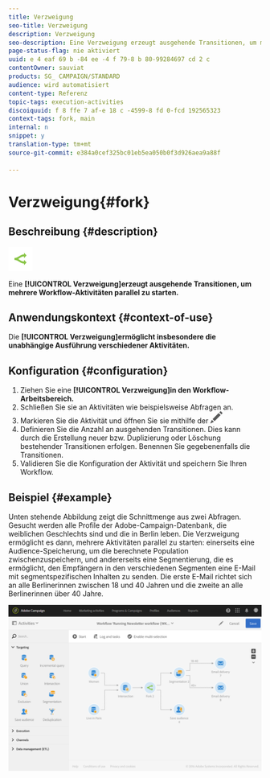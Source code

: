 ```yaml
---
title: Verzweigung
seo-title: Verzweigung
description: Verzweigung
seo-description: Eine Verzweigung erzeugt ausgehende Transitionen, um mehrere Workflow-Aktivitäten parallel zu starten.
page-status-flag: nie aktiviert
uuid: e 4 eaf 69 b -84 ee -4 f 79-8 b 80-99284697 cd 2 c
contentOwner: sauviat
products: SG_ CAMPAIGN/STANDARD
audience: wird automatisiert
content-type: Referenz
topic-tags: execution-activities
discoiquuid: f 8 ffe 7 af-e 18 c -4599-8 fd 0-fcd 192565323
context-tags: fork, main
internal: n
snippet: y
translation-type: tm+mt
source-git-commit: e384a0cef325bc01eb5ea050b0f3d926aea9a88f

---
```



# Verzweigung{#fork}

## Beschreibung {#description}

![](assets/fork.png)

Eine **[!UICONTROL Verzweigung]erzeugt ausgehende Transitionen, um mehrere Workflow-Aktivitäten parallel zu starten.**

## Anwendungskontext {#context-of-use}

Die **[!UICONTROL Verzweigung]ermöglicht insbesondere die unabhängige Ausführung verschiedener Aktivitäten.**

## Konfiguration {#configuration}

1. Ziehen Sie eine **[!UICONTROL Verzweigung]in den Workflow-Arbeitsbereich.**
1. Schließen Sie sie an Aktivitäten wie beispielsweise Abfragen an.
1. Markieren Sie die Aktivität und öffnen Sie sie mithilfe der ![-Schaltfläche aus den angezeigten Quick Actions.](assets/edit_darkgrey-24px.png)
1. Definieren Sie die Anzahl an ausgehenden Transitionen. Dies kann durch die Erstellung neuer bzw. Duplizierung oder Löschung bestehender Transitionen erfolgen. Benennen Sie gegebenenfalls die Transitionen.
1. Validieren Sie die Konfiguration der Aktivität und speichern Sie Ihren Workflow.

## Beispiel {#example}

Unten stehende Abbildung zeigt die Schnittmenge aus zwei Abfragen. Gesucht werden alle Profile der Adobe-Campaign-Datenbank, die weiblichen Geschlechts sind und die in Berlin leben. Die Verzweigung ermöglicht es dann, mehrere Aktivitäten parallel zu starten: einerseits eine Audience-Speicherung, um die berechnete Population zwischenzuspeichern, und andererseits eine Segmentierung, die es ermöglicht, den Empfängern in den verschiedenen Segmenten eine E-Mail mit segmentspezifischen Inhalten zu senden. Die erste E-Mail richtet sich an alle Berlinerinnen zwischen 18 und 40 Jahren und die zweite an alle Berlinerinnen über 40 Jahre.

![](assets/wkf_fork_example.png)

